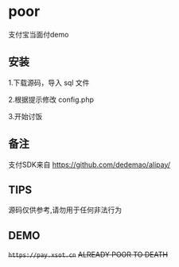 # poor

支付宝当面付demo

## 安装

1.下载源码，导入 sql 文件

2.根据提示修改 config.php

3.开始讨饭

## 备注

支付SDK来自 https://github.com/dedemao/alipay/

## TIPS

源码仅供参考,请勿用于任何非法行为

## DEMO

~~`https://pay.xsot.cn`~~ ~~ALREADY POOR TO DEATH~~
